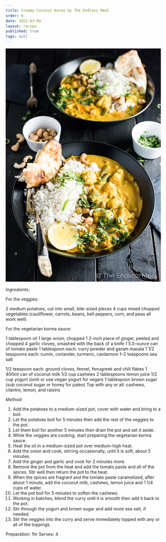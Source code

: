 ```yaml
---
title: Creamy Coconut Korma by The Endless Meal
order: 6
date: 2021-03-09
layout: recipe
published: true
tags: null
---
```

![Coconut Korma dish in bowl](../uploads/korma.jpg "Creamy Coconut Korma ")

*Ingredients:*

For the veggies:


2 medium potatoes, cut into small, bite-sized pieces
4 cups mixed chopped vegetables (cauliflower, carrots, beans, bell peppers, corn, and peas all work well)

For the vegetarian korma sauce:

1 tablespoon oil
1 large onion, chopped
1 2-inch piece of ginger, peeled and chopped
4 garlic cloves, smashed with the back of a knife
1 5.5-ounce can of tomato paste
1 tablespoon each: curry powder and garam masala
1 1/2 teaspoons each: cumin, coriander, turmeric, cardamom
1–2 teaspoons sea salt

1/2 teaspoon each: ground cloves, fennel, fenugreek and chili flakes
1 400ml can of coconut milk
1/2 cup cashews
2 tablespoons lemon juice
1/2 cup yogurt (omit or use vegan yogurt for vegan)
1 tablespoon brown sugar (sub coconut sugar or honey for paleo)
Top with any or all: cashews, cilantro, lemon, and raisins

*Method:*

1. Add the potatoes to a medium-sized pot, cover with water and bring to a boil. 
2. Let the potatoes boil for 5 minutes then add the rest of the veggies to the pot. 
3. Let them boil for another 5 minutes then drain the pot and set it aside.
4. While the veggies are cooking, start preparing the vegetarian korma sauce. 
5. Heat the oil in a medium-sized pot over medium-high heat.
6. Add the onion and cook, stirring occasionally, until it is soft, about 5 minutes. 
7. Add the ginger and garlic and cook for 2 minutes more.
8. Remove the pot from the heat and add the tomato paste and all of the spices. Stir well then return the pot to the heat. 
9. When the spices are fragrant and the tomato paste caramelized, after about 1 minute, add the coconut milk, cashews, lemon juice and 1 1/4 cups of water.
10. Let the pot boil for 5 minutes to soften the cashews.
11. Working in batches, blend the curry until it is smooth then add it back to the pot. 
12. Stir through the yogurt and brown sugar and add more sea salt, if needed. 
13. Stir the veggies into the curry and serve immediately topped with any or all of the toppings.

Preparation: 1hr
Serves: 4